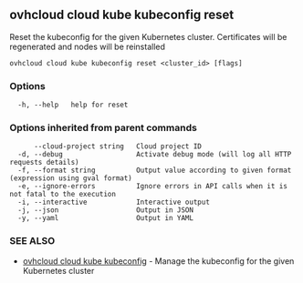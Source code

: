 ## ovhcloud cloud kube kubeconfig reset

Reset the kubeconfig for the given Kubernetes cluster. Certificates will be regenerated and nodes will be reinstalled

```
ovhcloud cloud kube kubeconfig reset <cluster_id> [flags]
```

### Options

```
  -h, --help   help for reset
```

### Options inherited from parent commands

```
      --cloud-project string   Cloud project ID
  -d, --debug                  Activate debug mode (will log all HTTP requests details)
  -f, --format string          Output value according to given format (expression using gval format)
  -e, --ignore-errors          Ignore errors in API calls when it is not fatal to the execution
  -i, --interactive            Interactive output
  -j, --json                   Output in JSON
  -y, --yaml                   Output in YAML
```

### SEE ALSO

* [ovhcloud cloud kube kubeconfig](ovhcloud_cloud_kube_kubeconfig.md)	 - Manage the kubeconfig for the given Kubernetes cluster

